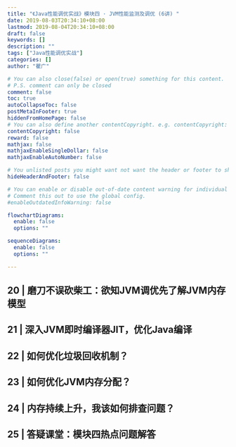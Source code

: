 ```yaml
---
title: "《Java性能调优实战》模块四 · JVM性能监测及调优 (6讲) "
date: 2019-08-03T20:34:10+08:00
lastmod: 2019-08-04T20:34:10+08:00
draft: false
keywords: []
description: ""
tags: ["Java性能调优实战"]
categories: []
author: "瞿广"

# You can also close(false) or open(true) something for this content.
# P.S. comment can only be closed
comment: false
toc: true
autoCollapseToc: false
postMetaInFooter: true
hiddenFromHomePage: false
# You can also define another contentCopyright. e.g. contentCopyright: "This is another copyright."
contentCopyright: false
reward: false
mathjax: false
mathjaxEnableSingleDollar: false
mathjaxEnableAutoNumber: false

# You unlisted posts you might want not want the header or footer to show
hideHeaderAndFooter: false

# You can enable or disable out-of-date content warning for individual post.
# Comment this out to use the global config.
#enableOutdatedInfoWarning: false

flowchartDiagrams:
  enable: false
  options: ""

sequenceDiagrams: 
  enable: false
  options: ""

---
```






<!--more-->



## 20 | 磨刀不误砍柴工：欲知JVM调优先了解JVM内存模型
## 21 | 深入JVM即时编译器JIT，优化Java编译
## 22 | 如何优化垃圾回收机制？
## 23 | 如何优化JVM内存分配？
## 24 | 内存持续上升，我该如何排查问题？
## 25 | 答疑课堂：模块四热点问题解答